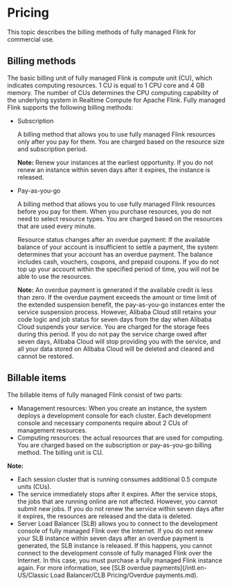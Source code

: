 # Pricing

This topic describes the billing methods of fully managed Flink for commercial use.

## Billing methods

The basic billing unit of fully managed Flink is compute unit \(CU\), which indicates computing resources. 1 CU is equal to 1 CPU core and 4 GB memory. The number of CUs determines the CPU computing capability of the underlying system in Realtime Compute for Apache Flink. Fully managed Flink supports the following billing methods:

-   Subscription

    A billing method that allows you to use fully managed Flink resources only after you pay for them. You are charged based on the resource size and subscription period.

    **Note:** Renew your instances at the earliest opportunity. If you do not renew an instance within seven days after it expires, the instance is released.

-   Pay-as-you-go

    A billing method that allows you to use fully managed Flink resources before you pay for them. When you purchase resources, you do not need to select resource types. You are charged based on the resources that are used every minute.

    Resource status changes after an overdue payment: If the available balance of your account is insufficient to settle a payment, the system determines that your account has an overdue payment. The balance includes cash, vouchers, coupons, and prepaid coupons. If you do not top up your account within the specified period of time, you will not be able to use the resources.

    **Note:** An overdue payment is generated if the available credit is less than zero. If the overdue payment exceeds the amount or time limit of the extended suspension benefit, the pay-as-you-go instances enter the service suspension process. However, Alibaba Cloud still retains your code logic and job status for seven days from the day when Alibaba Cloud suspends your service. You are charged for the storage fees during this period. If you do not pay the service charge owed after seven days, Alibaba Cloud will stop providing you with the service, and all your data stored on Alibaba Cloud will be deleted and cleared and cannot be restored.


## Billable items

The billable items of fully managed Flink consist of two parts:

-   Management resources: When you create an instance, the system deploys a development console for each cluster. Each development console and necessary components require about 2 CUs of management resources.
-   Computing resources: the actual resources that are used for computing. You are charged based on the subscription or pay-as-you-go billing method. The billing unit is CU.

**Note:**

-   Each session cluster that is running consumes additional 0.5 compute units \(CUs\).
-   The service immediately stops after it expires. After the service stops, the jobs that are running online are not affected. However, you cannot submit new jobs. If you do not renew the service within seven days after it expires, the resources are released and the data is deleted.
-   Server Load Balancer \(SLB\) allows you to connect to the development console of fully managed Flink over the Internet. If you do not renew your SLB instance within seven days after an overdue payment is generated, the SLB instance is released. If this happens, you cannot connect to the development console of fully managed Flink over the Internet. In this case, you must purchase a fully managed Flink instance again. For more information, see [SLB overdue payments](/intl.en-US/Classic Load Balancer/CLB Pricing/Overdue payments.md).

